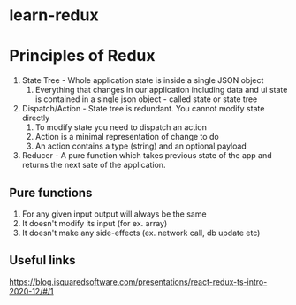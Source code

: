 # learn-redux

# Principles of Redux
1. State Tree - Whole application state is inside a single JSON object
   1. Everything that changes in our application including data and ui state is contained in a single json object - called state or state tree
2. Dispatch/Action - State tree is redundant. You cannot modify state directly 
   1. To modify state you need to dispatch an action
   2. Action is a minimal representation of change to do
   3. An action contains a type (string) and an optional payload
3. Reducer - A pure function which takes previous state of the app and returns the next sate of the application.


## Pure functions
1. For any given input output will always be the same
2. It doesn't modify its input (for ex. array)
3. It doesn't make any side-effects (ex. network call, db update etc)


## Useful links
https://blog.isquaredsoftware.com/presentations/react-redux-ts-intro-2020-12/#/1


